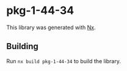 # pkg-1-44-34

This library was generated with [Nx](https://nx.dev).

## Building

Run `nx build pkg-1-44-34` to build the library.

